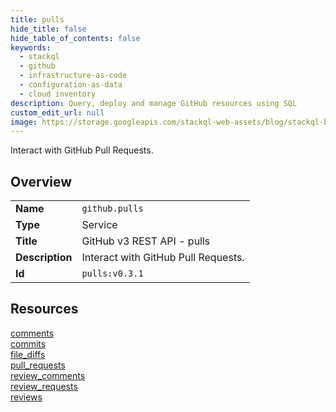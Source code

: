 ```yaml
---
title: pulls
hide_title: false
hide_table_of_contents: false
keywords:
  - stackql
  - github
  - infrastructure-as-code
  - configuration-as-data
  - cloud inventory
description: Query, deploy and manage GitHub resources using SQL
custom_edit_url: null
image: https://storage.googleapis.com/stackql-web-assets/blog/stackql-blog-post-featured-image.png
---
```

Interact with GitHub Pull Requests.  
    

## Overview
<table><tbody>
<tr><td><b>Name</b></td><td><code>github.pulls</code></td></tr>
<tr><td><b>Type</b></td><td>Service</td></tr>
<tr><td><b>Title</b></td><td>GitHub v3 REST API - pulls</td></tr>
<tr><td><b>Description</b></td><td>Interact with GitHub Pull Requests.</td></tr>
<tr><td><b>Id</b></td><td><code>pulls:v0.3.1</code></td></tr>
</tbody></table>

## Resources
<div class="row">
<div class="providerDocColumn">
<a href="/providers/github/pulls/comments/">comments</a><br />
<a href="/providers/github/pulls/commits/">commits</a><br />
<a href="/providers/github/pulls/file_diffs/">file_diffs</a><br />
<a href="/providers/github/pulls/pull_requests/">pull_requests</a><br />
</div>
<div class="providerDocColumn">
<a href="/providers/github/pulls/review_comments/">review_comments</a><br />
<a href="/providers/github/pulls/review_requests/">review_requests</a><br />
<a href="/providers/github/pulls/reviews/">reviews</a><br />
</div>
</div>
